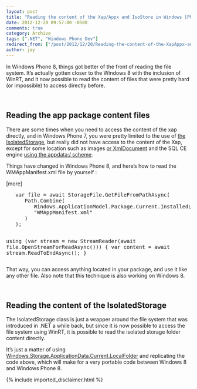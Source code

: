 ```yaml
---
layout: post
title: "Reading the content of the Xap/Appx and IsoStore in Windows [Phone] 8"
date: 2012-12-20 09:57:00 -0500
comments: true
category: Archive
tags: [".NET", "Windows Phone Dev"]
redirect_from: ["/post/2012/12/20/Reading-the-content-of-the-XapAppx-and-IsoStore-in-Windows-Phone-8", "/post/2012/12/20/reading-the-content-of-the-xapappx-and-isostore-in-windows-phone-8"]
author: jay
---
```

<!-- more -->
<p>In Windows Phone 8, things got better of the front of reading the file system. It&rsquo;s actually gotten closer to the Windows 8 with the inclusion of WinRT, and it now possible to read the content of files that were pretty hard (or impossible)&nbsp;to access directly before.</p>
<p>&nbsp;</p>
<h2>Reading the app package content files</h2>
<p>There are some times when you need to access the content of the xap directly, and in Windows Phone 7, you were pretty limited to the use of <a href="http://msdn.microsoft.com/en-us/library/3ak841sy.aspx">the IsolatedStorage</a>, but really did not have access to the content of the Xap, except for some location such as images <a href="http://www.developer.nokia.com/Community/Wiki/How_to_access_Application_Manifest_(WMAppManifest.xml)_file_at_runtime">or XmlDocument</a> and the SQL CE engine <a href="http://msdn.microsoft.com/en-us/library/hh202861%28v=vs.92%29.aspx">using the appdata:/ scheme</a>.</p>
<p>Things have changed in Windows Phone 8, and here&rsquo;s how to read the WMAppManifest.xml file by yourself :</p>
<p>[more]</p>
<pre class="brush: c-sharp">   var file = await StorageFile.GetFileFromPathAsync(
      Path.Combine(
         Windows.ApplicationModel.Package.Current.InstalledLocation.Path,   
         "WMAppManifest.xml"
      ) 
   );

   using (var stream = new StreamReader(await file.OpenStreamForReadAsync()))
   {
      var content = await stream.ReadToEndAsync();
   }</pre>
<p>That way, you can access anything located in your package, and use it like any other file. Also note that this technique is also working on Windows 8.</p>
<p>&nbsp;</p>
<h2>Reading the content of the IsolatedStorage</h2>
<p>The IsolatedStorage class is just a wrapper around the file system that was introduced in .NET a while back, but since it is now possible to access the file system using WinRT, it is possible to read the isolated storage folder content directly.</p>
<p>It&rsquo;s just a matter of using <a href="http://msdn.microsoft.com/en-us/library/windows/apps/xaml/Hh700361.aspx">Windows.Storage.ApplicationData.Current.LocalFolder</a> and replicating the code above, which will make for a very portable code between Windows 8 and Windows Phone 8.</p>
{% include imported_disclaimer.html %}
